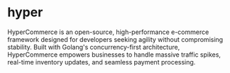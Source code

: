 # hyper
HyperCommerce is an open-source, high-performance e-commerce framework designed for developers seeking agility without compromising stability. Built with Golang's concurrency-first architecture, HyperCommerce empowers businesses to handle massive traffic spikes, real-time inventory updates, and seamless payment processing.
